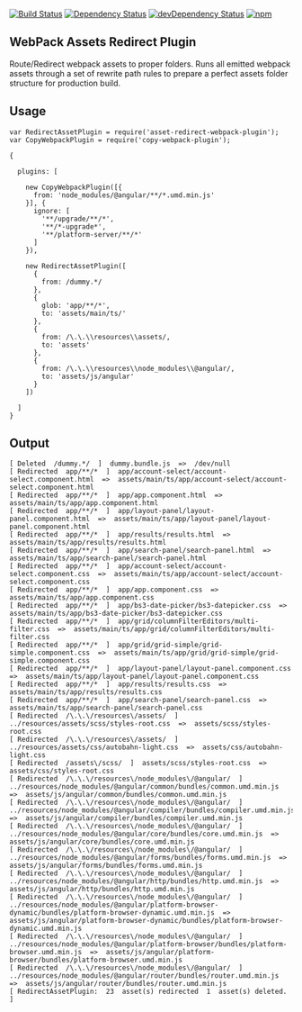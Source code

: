 [![Build Status][travis-badge]][travis-badge-url]
[![Dependency Status][david-badge]][david-badge-url]
[![devDependency Status][david-dev-badge]][david-dev-badge-url]
[![npm][npm-badge]][npm-badge-url]

## WebPack Assets Redirect Plugin

Route/Redirect webpack assets to proper folders.
Runs all emitted webpack assets through a set of rewrite path rules to prepare a perfect assets folder structure for production build.

## Usage

```
var RedirectAssetPlugin = require('asset-redirect-webpack-plugin');
var CopyWebpackPlugin = require('copy-webpack-plugin');

{ 
 
  plugins: [ 
 
    new CopyWebpackPlugin([{
      from: 'node_modules/@angular/**/*.umd.min.js'
    }], {
      ignore: [
        '**/upgrade/**/*',
        '**/*-upgrade*',
        '**/platform-server/**/*'
      ]
    }), 
 
    new RedirectAssetPlugin([
      {
        from: /dummy.*/
      },
      {
        glob: 'app/**/*',
        to: 'assets/main/ts/'
      },
      {
        from: /\.\.\\resources\\assets/,
        to: 'assets'
      },
      {
        from: /\.\.\\resources\\node_modules\\@angular/,
        to: 'assets/js/angular'
      }
    ])
 
  ] 
}
```


## Output
 
```
[ Deleted  /dummy.*/  ]  dummy.bundle.js  =>  /dev/null
[ Redirected  app/**/*  ]  app/account-select/account-select.component.html  =>  assets/main/ts/app/account-select/account-select.component.html
[ Redirected  app/**/*  ]  app/app.component.html  =>  assets/main/ts/app/app.component.html
[ Redirected  app/**/*  ]  app/layout-panel/layout-panel.component.html  =>  assets/main/ts/app/layout-panel/layout-panel.component.html
[ Redirected  app/**/*  ]  app/results/results.html  =>  assets/main/ts/app/results/results.html
[ Redirected  app/**/*  ]  app/search-panel/search-panel.html  =>  assets/main/ts/app/search-panel/search-panel.html
[ Redirected  app/**/*  ]  app/account-select/account-select.component.css  =>  assets/main/ts/app/account-select/account-select.component.css
[ Redirected  app/**/*  ]  app/app.component.css  =>  assets/main/ts/app/app.component.css
[ Redirected  app/**/*  ]  app/bs3-date-picker/bs3-datepicker.css  =>  assets/main/ts/app/bs3-date-picker/bs3-datepicker.css
[ Redirected  app/**/*  ]  app/grid/columnFilterEditors/multi-filter.css  =>  assets/main/ts/app/grid/columnFilterEditors/multi-filter.css
[ Redirected  app/**/*  ]  app/grid/grid-simple/grid-simple.component.css  =>  assets/main/ts/app/grid/grid-simple/grid-simple.component.css
[ Redirected  app/**/*  ]  app/layout-panel/layout-panel.component.css  =>  assets/main/ts/app/layout-panel/layout-panel.component.css
[ Redirected  app/**/*  ]  app/results/results.css  =>  assets/main/ts/app/results/results.css
[ Redirected  app/**/*  ]  app/search-panel/search-panel.css  =>  assets/main/ts/app/search-panel/search-panel.css
[ Redirected  /\.\.\/resources\/assets/  ]  ../resources/assets/scss/styles-root.css  =>  assets/scss/styles-root.css
[ Redirected  /\.\.\/resources\/assets/  ]  ../resources/assets/css/autobahn-light.css  =>  assets/css/autobahn-light.css
[ Redirected  /assets\/scss/  ]  assets/scss/styles-root.css  =>  assets/css/styles-root.css
[ Redirected  /\.\.\/resources\/node_modules\/@angular/  ]  ../resources/node_modules/@angular/common/bundles/common.umd.min.js  =>  assets/js/angular/common/bundles/common.umd.min.js
[ Redirected  /\.\.\/resources\/node_modules\/@angular/  ]  ../resources/node_modules/@angular/compiler/bundles/compiler.umd.min.js  =>  assets/js/angular/compiler/bundles/compiler.umd.min.js
[ Redirected  /\.\.\/resources\/node_modules\/@angular/  ]  ../resources/node_modules/@angular/core/bundles/core.umd.min.js  =>  assets/js/angular/core/bundles/core.umd.min.js
[ Redirected  /\.\.\/resources\/node_modules\/@angular/  ]  ../resources/node_modules/@angular/forms/bundles/forms.umd.min.js  =>  assets/js/angular/forms/bundles/forms.umd.min.js
[ Redirected  /\.\.\/resources\/node_modules\/@angular/  ]  ../resources/node_modules/@angular/http/bundles/http.umd.min.js  =>  assets/js/angular/http/bundles/http.umd.min.js
[ Redirected  /\.\.\/resources\/node_modules\/@angular/  ]  ../resources/node_modules/@angular/platform-browser-dynamic/bundles/platform-browser-dynamic.umd.min.js  =>  assets/js/angular/platform-browser-dynamic/bundles/platform-browser-dynamic.umd.min.js
[ Redirected  /\.\.\/resources\/node_modules\/@angular/  ]  ../resources/node_modules/@angular/platform-browser/bundles/platform-browser.umd.min.js  =>  assets/js/angular/platform-browser/bundles/platform-browser.umd.min.js
[ Redirected  /\.\.\/resources\/node_modules\/@angular/  ]  ../resources/node_modules/@angular/router/bundles/router.umd.min.js  =>  assets/js/angular/router/bundles/router.umd.min.js
[ RedirectAssetPlugin:  23  asset(s) redirected  1  asset(s) deleted.  ]
```

[travis-badge]: https://travis-ci.org/k-paxian/asset-redirect-webpack-plugin.svg?branch=master
[travis-badge-url]: https://travis-ci.org/k-paxian/asset-redirect-webpack-plugin
[david-badge]: https://david-dm.org/k-paxian/asset-redirect-webpack-plugin.svg
[david-badge-url]: https://david-dm.org/k-paxian/asset-redirect-webpack-plugin
[david-dev-badge]: https://david-dm.org/k-paxian/asset-redirect-webpack-plugin/dev-status.svg
[david-dev-badge-url]: https://david-dm.org/k-paxian/asset-redirect-webpack-plugin?type=dev
[npm-badge]: https://img.shields.io/npm/v/asset-redirect-webpack-plugin.svg
[npm-badge-url]: https://www.npmjs.com/package/asset-redirect-webpack-plugin
